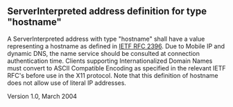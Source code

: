 ## ServerInterpreted address definition for type "hostname"

A ServerInterpreted address with type "hostname" shall have a value
representing a hostname as defined in [IETF RFC 2396](https://tools.ietf.org/html/rfc2396). Due to Mobile IP
and dynamic DNS, the name service should be consulted at connection
authentication time.  Clients supporting Internationalized Domain
Names must convert to ASCII Compatible Encoding as specified in the
relevant IETF RFC's before use in the X11 protocol.  Note that this
definition of hostname does not allow use of literal IP addresses.

Version 1.0, March 2004

